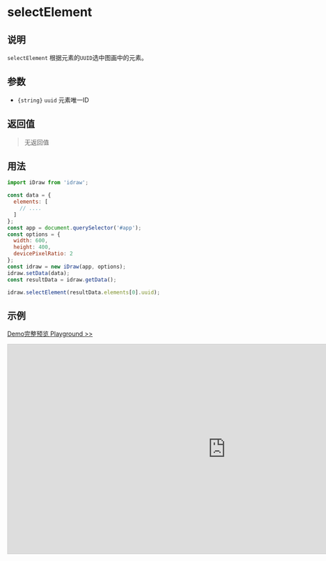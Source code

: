 # selectElement

## 说明

`selectElement` 根据元素的`UUID`选中图画中的元素。

## 参数

- `{string}` `uuid` 元素唯一ID

## 返回值

> 无返回值

## 用法

```js
import iDraw from 'idraw';

const data = {
  elements: [
    // ....
  ]
};
const app = document.querySelector('#app');
const options = {
  width: 600,
  height: 400,
  devicePixelRatio: 2
};
const idraw = new iDraw(app, options);
idraw.setData(data);
const resultData = idraw.getData();

idraw.selectElement(resultData.elements[0].uuid);
```

## 示例

[Demo完整预览 Playground >>](https://idraw.js.org/playground/?demo=api-selectElement)

<iframe class="idraw-playground-preview" 
  src="https://idraw.js.org/playground/?demo=api-selectElement&header=false&sider=false&default-editor-split=50" 
  width="1000" height="480" frameborder="no" border="0"
  style="border: 1px solid #cecece; margin: 0px auto;"
></iframe>
